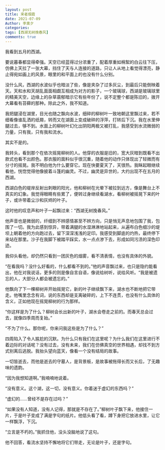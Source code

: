 ```yaml
---
layout: post
title: 来者烟霞
date: 2021-07-09
Author: 李熏夕
categories: 
tags: [西湖无树挽春风]
comments: true
--- 
```


我看到五月的西湖。

要说暮春都显得牵强。天空已经蓝得过分浓重了，配着厚重如棉絮的白云往下压，仿佛上天拉了一张大幕，挡住了天与人连接的道路，只让人从地上看觉得漂亮，静止得宛如画上的风景，眼里的和平面上的也没有什么分别。

没什么风，西湖的水波似乎也暗淡了些，像是夹杂了过多灰尘，到最后只能倒映着天。天和水和天胡乱面面相觑互相成为对方的影子，一个玻璃球，西湖是玻璃球里的精美天空，边缘上的杂草蓊郁暗示它有些年份了，说不定整个都是陈旧的，拨开大幕看有苔藓的那种。除此之外，我不知道。

我把腿浸在湖里，目光也随之飘向水波，细碎的柳树叶一致地朝这里飘过来，若不细看像谁乱洒的纸屑，转而又在湖面上变成破碎的浮萍，打转后下沉。我在水里伸腿过去，够不到。水面上的柳树叶幻化出阴阳两极又被打乱，我感受到水流微弱的力量，只有我，只有我和流水。

其实不是的。

我转头，看到那个在依次摇晃柳树的人。他穿的衣服是旧的，宽大灰暗到既看不出款式也看不出颜色。那衣服的面料似乎很沉重，随着他的动作只体现出了轻微而有分寸的摇晃。我不明白他为什么要穿它。现在快要夏天了，天很热。我眯起眼继续看他，恍惚觉得他像披着斗篷的幽灵。不过，幽灵是异世的，大约出现不在五月的西湖。

西湖白色的堤岸反射出刺眼的阳光，他和柳树在光晕下被拉到远方，像是舞台上不真实的幻象。我觉得眼睛有些累了，便转过身继续看湖水，看柳树被摇晃下来的叶子，或许带着尘沙和灰烬的叶子。

这时他的叹息声和叶子一起飘过来：“西湖无树挽春风。”

他声音也是微弱的，纤细到不辨感情甚至不辨方向，只是悄无声息地包围了我，包围了一切。我为此感到惊异，带着满腿的水湿淋淋地站起来，从遍布白色细沙的堤坝上朝着他的方向跑过去，留下深深浅浅的足印。我感受到脚底的灼热，最终停下来站在那里。沙子在我脚下被踏平踩实，水一点点渗下去，形成如同污渍的深色印迹。

我仰头看他，却仍然只看到一团灰色的烟雾，看不清表情，也没有具体的外貌。

“在看我吗？没什么好看的，什么都看不到的。”他的声音飘过来，也只是隐约能看出，他在对我说话，更多的则是像自言自语，像说给树听，说给风听。“我是被遗忘的人，大部分人都会被遗忘的。”

他飘向了下一棵柳树并开始摇晃它，新的叶子继续飘下来，湖水也不断地把它带走。他嘴里念念有词，说的东西却是支离破碎的，上下不连贯，也没有什么具体的含义，正如他现在摇晃柳树的行为那样。

“你这样是为了什么？柳树会长出新的叶子，湖水会卷走之前的。而春天总会过去，就像四季周而复始。”

“不为了什么。那你呢，你来问我这些是为了什么？”

四周陷入了令人尴尬的沉默。为什么只有我们在这里呢？为什么我们在这里进行不着边际的对话呢？没有过去，没有未来，我们在仿佛真空的世界相遇，却找不到方式别离后逃脱。我抬头望向蓝天，像看一个没有结局的故事。

一切皆逝去，而他是逝去的守墓人，是背景板，是故事被拖得长而又长后，了无趣味的遗韵。

“因为我想知道啊。”我喃喃地说着。

“没有意义。这个湖，这一切，没有意义。你着迷于虚幻的东西吗？”

“虚幻的……曾经不是存在过吗？”

“如果没有人知道，没有人记得，那就是不存在了。”柳树叶子飘下来，他接住一片，于是叶子变成了满是字句的纸片。他低头看了看，蹲下身把它放进水里，让它一样飘浮，下沉。

“立言是不朽的。”我抓住他，没头没脑地说了这句。

他不回答，看流水坚持不懈地将它们带走，无论是叶子，还是字句。
